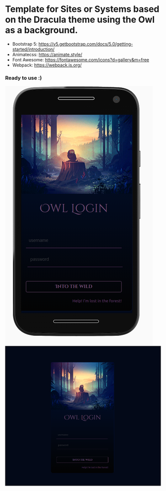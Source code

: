 # Template for Sites or Systems based on the Dracula theme using the Owl as a background.

- Bootstrap 5: https://v5.getbootstrap.com/docs/5.0/getting-started/introduction/
- Animatecss: https://animate.style/
- Font Awesome: https://fontawesome.com/icons?d=gallery&m=free
- Webpack: https://webpack.js.org/

### Ready to use :)

![Image from Login Mobile](https://github.com/thiagolucio/owl-template/blob/master/assets/loginmobile.png)
![Image from Login Desktop](https://github.com/thiagolucio/owl-template/blob/master/assets/login.png)
